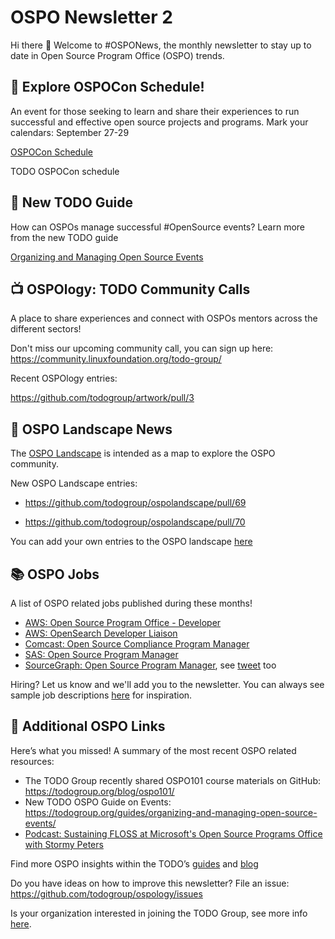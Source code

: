 # OSPO Newsletter 2

Hi there 👋 Welcome to #OSPONews, the monthly newsletter to stay up to date in Open Source Program Office (OSPO) trends.

## 📢 Explore OSPOCon Schedule!

An event for those seeking to learn and share their experiences to run successful and effective open source projects and programs. Mark your calendars: September 27-29

[OSPOCon Schedule](https://events.linuxfoundation.org/ospocon/)

TODO OSPOCon schedule

## 📖 New TODO Guide

How can OSPOs manage successful #OpenSource events? Learn more from the new TODO guide

[Organizing and Managing Open Source Events](https://todogroup.org/guides/organizing-and-managing-open-source-events/)

## 📺 OSPOlogy: TODO Community Calls

A place to share experiences and connect with OSPOs mentors across the different sectors! 

Don't miss our upcoming community call, you can sign up here: https://community.linuxfoundation.org/todo-group/

Recent OSPOlogy entries:

https://github.com/todogroup/artwork/pull/3

## 🌄 OSPO Landscape News

The [OSPO Landscape](https://l.todogroup.org) is intended as a map to explore the OSPO community.

New OSPO Landscape entries:

* https://github.com/todogroup/ospolandscape/pull/69

* https://github.com/todogroup/ospolandscape/pull/70

You can add your own entries to the OSPO landscape [here](https://github.com/todogroup/ospolandscape#new-entries)

## 📚 OSPO Jobs

A list of OSPO related jobs published during these months!

* [AWS: Open Source Program Office - Developer](https://www.amazon.jobs/en/jobs/1602425/software-development-engineer)
* [AWS: OpenSearch Developer Liaison](http://amazon.jobs/en/jobs/1574136)
* [Comcast: Open Source Compliance Program Manager](https://twitter.com/BrittanyIstenes/status/1423336288577540106)
* [SAS: Open Source Program Manager](https://www.linkedin.com/jobs/view/2646768711/)
* [SourceGraph: Open Source Program Manager](https://boards.greenhouse.io/sourcegraph91/jobs/4070028004), see [tweet](https://twitter.com/samson_goddy/status/1419728902835081218?s=11) too

Hiring? Let us know and we'll add you to the newsletter. You can always see sample job descriptions [here](https://github.com/todogroup/job-descriptions) for inspiration.

## 👀 Additional OSPO Links 

Here’s what you missed! A summary of the most recent OSPO related resources:

* The TODO Group recently shared OSPO101 course materials on GitHub: https://todogroup.org/blog/ospo101/
* New TODO OSPO Guide on Events: https://todogroup.org/guides/organizing-and-managing-open-source-events/
* [Podcast: Sustaining FLOSS at Microsoft's Open Source Programs Office with Stormy Peters](https://podcast.sustainoss.org/78)

Find more OSPO insights within the TODO’s [guides](https://todogroup.org/guides/) and [blog](https://todogroup.org/blog/)

Do you have ideas on how to improve this newsletter? File an issue: https://github.com/todogroup/ospology/issues

Is your organization interested in joining the TODO Group, see more info [here](https://todogroup.org/join/).
